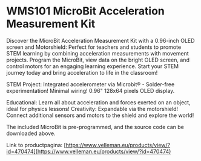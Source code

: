 # WMS101 MicroBit Acceleration Measurement Kit

Discover the MicroBit Acceleration Measurement Kit with a 0.96-inch OLED screen and Motorshield: Perfect for teachers and students to promote STEM learning by combining acceleration measurements with movement projects. Program the MicroBit,
view data on the bright OLED screen, and control motors for an engaging learning experience. Start your STEM journey today and bring acceleration to life in the classroom!

STEM Project: Integrated accelerometer via Microbit® - Solder-free experimentation! Minimal wiring! 0.96" 128x64 pixels OLED display.

Educational: Learn all about acceleration and forces exerted on an object, ideal for physics lessons! Creativity: Expandable via the motorshield! Connect additional sensors and motors to the shield and explore the world!

The included MicroBit is pre-programmed, and the source code can be downloaded above.

Link to productpagina: [https://www.velleman.eu/products/view/?id=470474](https://www.velleman.eu/products/view/?id=470474)

